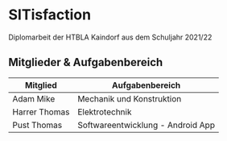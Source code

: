 # SITisfaction

Diplomarbeit der HTBLA Kaindorf aus dem Schuljahr 2021/22

## Mitglieder & Aufgabenbereich


| Mitglied | Aufgabenbereich | 
| ---- | ----- 
| Adam Mike | Mechanik und Konstruktion
| Harrer Thomas | Elektrotechnik
| Pust Thomas | Softwareentwicklung - Android App
